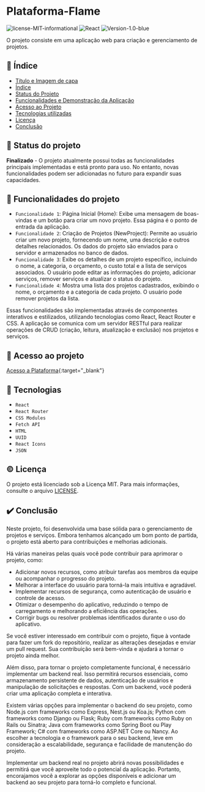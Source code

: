 # Plataforma-Flame
![license-MIT-informational](https://user-images.githubusercontent.com/101136752/205198344-c8e0f416-5ccc-423d-9429-df7be2c92928.svg)
![React](https://img.shields.io/badge/JavaScript-React-7fd8f3?logoColor=rex
)
![Version-1.0-blue](https://img.shields.io/badge/Version-1.0-blue)<br/>

O projeto consiste em uma aplicação web para criação e gerenciamento de projetos.

## 📇 Índice 

* [Título e Imagem de capa](#plataforma-flame)
* [Índice](#📇-índice)
* [Status do Projeto](#📄-status-do-projeto)
* [Funcionalidades e Demonstração da Aplicação](#🔨-funcionalidades-do-projeto)
* [Acesso ao Projeto](#🔗-acesso-ao-projeto)
* [Tecnologias utilizadas](#💾-tecnologias)
* [Licença](#©️-licença)
* [Conclusão](#✔️-conclusão)

## 📄 Status do projeto

**Finalizado** - O projeto atualmente possui todas as funcionalidades principais implementadas e está pronto para uso. No entanto, novas funcionalidades podem ser adicionadas no futuro para expandir suas capacidades.

## 🔨 Funcionalidades do projeto

- `Funcionalidade 1`: Página Inicial (Home): Exibe uma mensagem de boas-vindas e um botão para criar um novo projeto. Essa página é o ponto de entrada da aplicação.
- `Funcionalidade 2`: Criação de Projetos (NewProject): Permite ao usuário criar um novo projeto, fornecendo um nome, uma descrição e outros detalhes relacionados. Os dados do projeto são enviados para o servidor e armazenados no banco de dados.
- `Funcionalidade 3`: Exibe os detalhes de um projeto específico, incluindo o nome, a categoria, o orçamento, o custo total e a lista de serviços associados. O usuário pode editar as informações do projeto, adicionar serviços, remover serviços e atualizar o status do projeto.
- `Funcionalidade 4`:  Mostra uma lista dos projetos cadastrados, exibindo o nome, o orçamento e a categoria de cada projeto. O usuário pode remover projetos da lista.

Essas funcionalidades são implementadas através de componentes interativos e estilizados, utilizando tecnologias como React, React Router e CSS. A aplicação se comunica com um servidor RESTful para realizar operações de CRUD (criação, leitura, atualização e exclusão) nos projetos e serviços.

## 🔗 Acesso ao projeto

[Acesso a Plataforma](https://flame-delta.vercel.app/Projects){:target="_blank"}

## 💾 Tecnologias

- ``React``
- ``React Router``
- ``CSS Modules``
- ``Fetch API``
- ``HTML``
- ``UUID``
- ``React Icons``
- ``JSON``

## ©️ Licença

O projeto está licenciado sob a Licença MIT. Para mais informações, consulte o arquivo [LICENSE](LICENSE).

## ✔️ Conclusão

Neste projeto, foi desenvolvida uma base sólida para o gerenciamento de projetos e serviços. Embora tenhamos alcançado um bom ponto de partida, o projeto está aberto para contribuições e melhorias adicionais.

Há várias maneiras pelas quais você pode contribuir para aprimorar o projeto, como:

- Adicionar novos recursos, como atribuir tarefas aos membros da equipe ou acompanhar o progresso do projeto.
- Melhorar a interface do usuário para torná-la mais intuitiva e agradável.
- Implementar recursos de segurança, como autenticação de usuário e controle de acesso.
- Otimizar o desempenho do aplicativo, reduzindo o tempo de carregamento e melhorando a eficiência das operações.
- Corrigir bugs ou resolver problemas identificados durante o uso do aplicativo.

Se você estiver interessado em contribuir com o projeto, fique à vontade para fazer um fork do repositório, realizar as alterações desejadas e enviar um pull request. Sua contribuição será bem-vinda e ajudará a tornar o projeto ainda melhor.

Além disso, para tornar o projeto completamente funcional, é necessário implementar um backend real. Isso permitirá recursos essenciais, como armazenamento persistente de dados, autenticação de usuários e manipulação de solicitações e respostas. Com um backend, você poderá criar uma aplicação completa e interativa.

Existem várias opções para implementar o backend do seu projeto, como Node.js com frameworks como Express, Nest.js ou Koa.js; Python com frameworks como Django ou Flask; Ruby com frameworks como Ruby on Rails ou Sinatra; Java com frameworks como Spring Boot ou Play Framework; C# com frameworks como ASP.NET Core ou Nancy. Ao escolher a tecnologia e o framework para o seu backend, leve em consideração a escalabilidade, segurança e facilidade de manutenção do projeto.

Implementar um backend real no projeto abrirá novas possibilidades e permitirá que você aproveite todo o potencial da aplicação. Portanto, encorajamos você a explorar as opções disponíveis e adicionar um backend ao seu projeto para torná-lo completo e funcional.